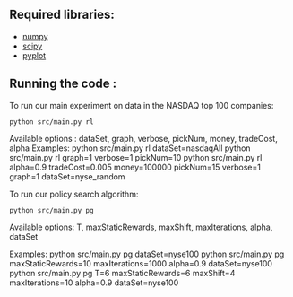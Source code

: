 ## Required libraries:

* [numpy](http://www.numpy.org/)
* [scipy](http://www.scipy.org/)
* [pyplot](http://matplotlib.org/api/pyplot_api.html)

## Running the code :

To run our main experiment on data in the NASDAQ top 100 companies:

    python src/main.py rl
Available options : dataSet, graph, verbose, pickNum, money, tradeCost, alpha
Examples:
    python src/main.py rl dataSet=nasdaqAll
    python src/main.py rl graph=1 verbose=1 pickNum=10
    python src/main.py rl alpha=0.9 tradeCost=0.005 money=100000 pickNum=15 verbose=1 graph=1 dataSet=nyse_random

To run our policy search algorithm:

    python src/main.py pg
Available options: T, maxStaticRewards, maxShift, maxIterations, alpha, dataSet

Examples:
    python src/main.py pg dataSet=nyse100
    python src/main.py pg maxStaticRewards=10 maxIterations=1000 alpha=0.9 dataSet=nyse100
    python src/main.py pg T=6 maxStaticRewards=6 maxShift=4 maxIterations=10 alpha=0.9 dataSet=nyse100